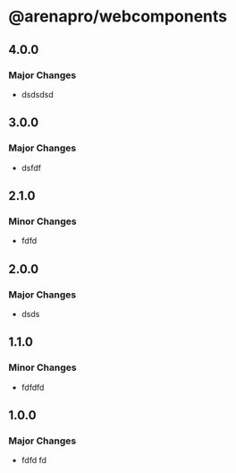 # @arenapro/webcomponents

## 4.0.0

### Major Changes

- dsdsdsd

## 3.0.0

### Major Changes

- dsfdf

## 2.1.0

### Minor Changes

- fdfd

## 2.0.0

### Major Changes

- dsds

## 1.1.0

### Minor Changes

- fdfdfd

## 1.0.0

### Major Changes

- fdfd fd
